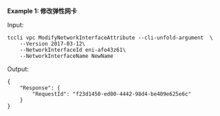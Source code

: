 **Example 1: 修改弹性网卡**



Input: 

```
tccli vpc ModifyNetworkInterfaceAttribute --cli-unfold-argument  \
    --Version 2017-03-12\
    --NetworkInterfaceId eni-afo43z61\
    --NetworkInterfaceName NewName
```

Output: 
```
{
    "Response": {
        "RequestId": "f23d1450-ed00-4442-98d4-be409e625e6c"
    }
}
```

